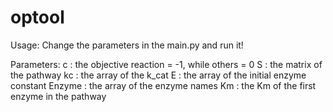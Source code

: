 # optool

Usage:
Change the parameters in the main.py and run it!

Parameters:
c : the objective reaction = -1, while others = 0
S : the matrix of the pathway
kc : the array of the k_cat
E : the array of the initial enzyme constant
Enzyme : the array of the enzyme names
Km : the Km of the first enzyme in the pathway
